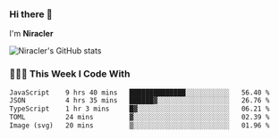 ### Hi there 👋

I'm **Niracler**

![Niracler's GitHub stats](https://github-readme-stats.vercel.app/api?username=Niracler&show_icons=true)


### 👨🏻‍💻 This Week I Code With

<!--START_SECTION:waka-->

```txt
JavaScript    9 hrs 40 mins   ██████████████░░░░░░░░░░░   56.40 %
JSON          4 hrs 35 mins   ██████▓░░░░░░░░░░░░░░░░░░   26.76 %
TypeScript    1 hr 3 mins     █▓░░░░░░░░░░░░░░░░░░░░░░░   06.21 %
TOML          24 mins         ▓░░░░░░░░░░░░░░░░░░░░░░░░   02.39 %
Image (svg)   20 mins         ▒░░░░░░░░░░░░░░░░░░░░░░░░   01.96 %
```

<!--END_SECTION:waka-->
